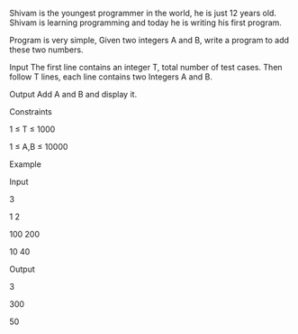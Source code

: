 Shivam is the youngest programmer in the world, he is just 12 years old. Shivam is learning programming and today he is writing his first program.

Program is very simple, Given two integers A and B, write a program to add these two numbers.

Input
The first line contains an integer T, total number of test cases. Then follow T lines, each line contains two Integers A and B.

Output
Add A and B and display it.

Constraints

1 ≤ T ≤ 1000

1 ≤ A,B ≤ 10000

Example

Input

3 

1 2

100 200

10 40

Output

3

300

50
